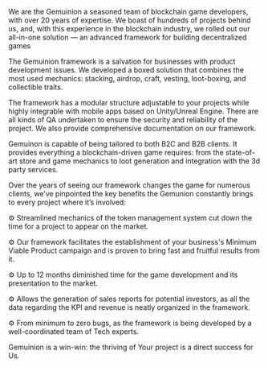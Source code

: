 We are the Gemuinion a seasoned team of blockchain game developers, with over 20 years of expertise. We boast of hundreds of projects behind us, and, with this experience in the blockchain industry, we rolled out our all-in-one solution — an advanced framework for building decentralized games

The Gemuinion framework is a salvation for businesses with product development issues. We developed a boxed solution that combines the most used mechanics: stacking, airdrop, craft, vesting, loot-boxing, and collectible traits.

The framework has a modular structure adjustable to your projects while highly integrable with mobile apps based on Unity/Unreal Engine. There are all kinds of QA undertaken to ensure the security and reliability of the project. We also provide comprehensive documentation on our framework.

Gemuinon is capable of being tailored to both B2C and B2B clients. It provides everything a blockchain-driven game requires: from the state-of-art store and game mechanics to loot generation and integration with the 3d party services.

Over the years of seeing our framework changes the game for numerous clients, we’ve pinpointed the key benefits the Gemunion constantly brings to every project where it’s involved:

⚙️ Streamlined mechanics of the token management system cut down the time for a project to appear on the market.

⚙️ Our framework facilitates the establishment of your business's Minimum Viable Product campaign and is proven to bring fast and fruitful results from it.

⚙️ Up to 12 months diminished time for the game development and its presentation to the market.

⚙️ Allows the generation of sales reports for potential investors, as all the data regarding the KPI and revenue is neatly organized in the framework.

⚙️ From minimum to zero bugs, as the framework is being developed by a well-coordinated team of Tech experts.

Gemuinion is a win-win: the thriving of Your project is a direct success for Us. 
